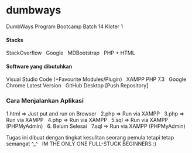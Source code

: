 # dumbways
 DumbWays Program Bootcamp Batch 14 Kloter 1
 
 #### Stacks
 StackOverflow &nbsp;
 Google &nbsp;
 MDBootstrap &nbsp;
 PHP + HTML &nbsp;
 
 #### Software yang dibutuhkan
 Visual Studio Code (+Favourite Modules/Plugin) &nbsp;
 XAMPP PHP 7.3 &nbsp;
 Google Chrome Latest Version &nbsp;
 GitHub Desktop [Push Repository] &nbsp;

### Cara Menjalankan Aplikasi
1.html => Just put and run on Browser &nbsp;
2.php => Run via XAMPP &nbsp;
3.php => Run via XAMPP &nbsp;
4.php => Run via XAMPP &nbsp;
5.sql => Run via XAMPP (PHPMyAdmin) &nbsp;
6. Belum Selesai &nbsp;
7.sql => Run via XAMPP (PHPMyAdmin) &nbsp;

Tugas ini dibuat dengan tingkat kesulitan seorang pemula tetapi tetap semangat ^_^ &nbsp;
IM THE ONLY ONE FULL-STUCK BEGINNERS :)
